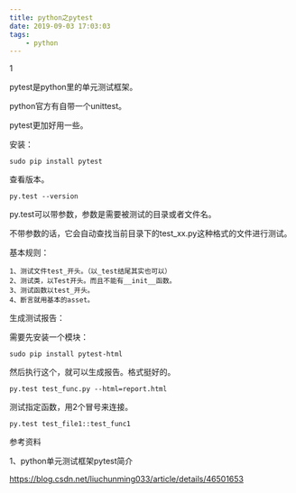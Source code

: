 ```yaml
---
title: python之pytest
date: 2019-09-03 17:03:03
tags:
	- python
---
```


1

pytest是python里的单元测试框架。

python官方有自带一个unittest。

pytest更加好用一些。

安装：

```
sudo pip install pytest
```

查看版本。

```
py.test --version
```

py.test可以带参数，参数是需要被测试的目录或者文件名。

不带参数的话，它会自动查找当前目录下的test_xx.py这种格式的文件进行测试。



基本规则：

```
1、测试文件test_开头。（以_test结尾其实也可以）
2、测试类，以Test开头。而且不能有__init__函数。
3、测试函数以test_开头。
4、断言就用基本的asset。
```



生成测试报告：

需要先安装一个模块：

```
sudo pip install pytest-html
```

然后执行这个，就可以生成报告。格式挺好的。

```
py.test test_func.py --html=report.html
```



测试指定函数，用2个冒号来连接。

```
py.test test_file1::test_func1
```



参考资料

1、python单元测试框架pytest简介

https://blog.csdn.net/liuchunming033/article/details/46501653
